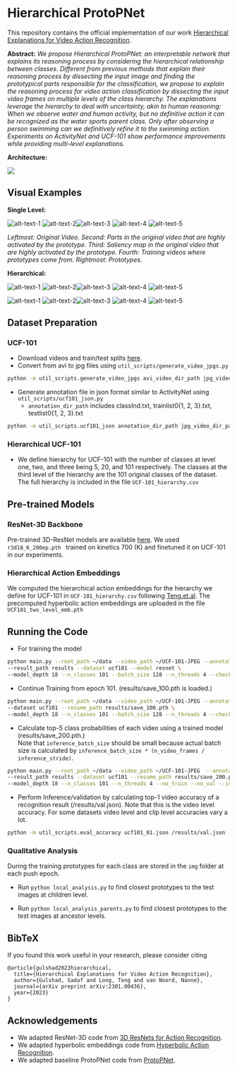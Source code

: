 # Hierarchical ProtoPNet

This repository contains the official implementation of our work [Hierarchical Explanations for Video Action Recognition](https://arxiv.org/pdf/2301.00436.pdf).

**Abstract:** *We propose Hierarchical ProtoPNet: an interpretable network that explains its reasoning process by considering the hierarchical relationship between classes. Different from previous methods that explain their reasoning process by dissecting the input image and finding the prototypical parts responsible for the classification, we propose to explain the reasoning process for video action classification by dissecting the input video frames on multiple levels of the class hierarchy. The explanations leverage the hierarchy to deal with uncertainty, akin to human reasoning: When we observe water and human activity, but no definitive action it can be recognized as the water sports parent class. Only after observing a person swimming can we definitively refine it to the swimming action. Experiments on ActivityNet and UCF-101 show performance improvements while providing multi-level explanations.* 

**Architecture:**

<img src="https://github.com/sadafgulshad1/Hierarchical-ProtoPNet/blob/main/Architecture_HProtoPNet.png"  />

## Visual Examples 
**Single Level:** 

![alt-text-1](https://github.com/sadafgulshad1/Hierarchical-ProtoPNet/blob/main/sample/original_gif100.gif "title-1") ![alt-text-2](https://github.com/sadafgulshad1/Hierarchical-ProtoPNet/blob/main/sample/most_highly_activated_patch_in_original_img_by_top-3_prototype.gif "title-2" )![alt-text-3](https://github.com/sadafgulshad1/Hierarchical-ProtoPNet/blob/main/sample/prototype_activation_map_by_top-3_prototype.gif )  ![alt-text-4](https://github.com/sadafgulshad1/Hierarchical-ProtoPNet/blob/main/sample/top-3_activated_prototype_self_act.gif ) ![alt-text-5](https://github.com/sadafgulshad1/Hierarchical-ProtoPNet/blob/main/sample/top-3_activated_prototype.gif )

*Leftmost: Original Video. Second: Parts in the original video that are highly activated by the prototype. Third:  Saliency map in the original video that are highly activated by the prototype. Fourth: Training videos where prototypes come from. Rightmost: Prototypes.*

**Hierarchical:** 

![alt-text-1](https://github.com/sadafgulshad1/Hierarchical-ProtoPNet/blob/main/sample/original_gif1121.gif "title-1") ![alt-text-2](https://github.com/sadafgulshad1/Hierarchical-ProtoPNet/blob/main/sample/most_highly_activated_patch_in_original_img_by_top-6_prototype.gif "title-2" )![alt-text-3](https://github.com/sadafgulshad1/Hierarchical-ProtoPNet/blob/main/sample/prototype_activation_map_by_top-6_prototype.gif )  ![alt-text-4](https://github.com/sadafgulshad1/Hierarchical-ProtoPNet/blob/main/sample/top-6_activated_prototype_self_act.gif ) ![alt-text-5](https://github.com/sadafgulshad1/Hierarchical-ProtoPNet/blob/main/sample/top-6_activated_prototype.gif )

![alt-text-1](https://github.com/sadafgulshad1/Hierarchical-ProtoPNet/blob/main/sample/original_gif1121.gif "title-1") ![alt-text-2](https://github.com/sadafgulshad1/Hierarchical-ProtoPNet/blob/main/sample/most_highly_activated_patch_in_original_img_by_top-3_prototype_1.gif "title-2" )![alt-text-3](https://github.com/sadafgulshad1/Hierarchical-ProtoPNet/blob/main/sample/prototype_activation_map_by_top-9_prototype.gif )  ![alt-text-4](https://github.com/sadafgulshad1/Hierarchical-ProtoPNet/blob/main/sample/top-9_activated_prototype_self_act.gif ) ![alt-text-5](https://github.com/sadafgulshad1/Hierarchical-ProtoPNet/blob/main/sample/top-9_activated_prototype.gif )

## Dataset Preparation
### UCF-101
* Download videos and train/test splits [here](http://crcv.ucf.edu/data/UCF101.php).
* Convert from avi to jpg files using ```util_scripts/generate_video_jpgs.py```

```bash
python -m util_scripts.generate_video_jpgs avi_video_dir_path jpg_video_dir_path ucf101
```

* Generate annotation file in json format similar to ActivityNet using ```util_scripts/ucf101_json.py```
  * ```annotation_dir_path``` includes classInd.txt, trainlist0{1, 2, 3}.txt, testlist0{1, 2, 3}.txt

```bash
python -m util_scripts.ucf101_json annotation_dir_path jpg_video_dir_path dst_json_path
```
### Hierarchical UCF-101
* We define hierarchy for UCF-101 with the number of classes at level one, two, and three being 5, 20, and 101 respectively. The classes at the third level of the hierarchy are the 101 original classes of the dataset. The full hierarchy is included in the file `` UCF-101_hierarchy.csv `` 

## Pre-trained Models
### ResNet-3D Backbone
Pre-trained 3D-ResNet models are available [here](https://drive.google.com/open?id=1xbYbZ7rpyjftI_KCk6YuL-XrfQDz7Yd4). We used ```r3d18_K_200ep.pth ``` trained on kinetics 700 (K) and finetuned it on UCF-101 in our experiments.
### Hierarchical Action Embeddings
We computed the hierarchical action embeddings for the hierarchy we define for UCF-101 in `` UCF-101_hierarchy.csv `` following [Teng.et.al](https://openaccess.thecvf.com/content_CVPR_2020/papers/Long_Searching_for_Actions_on_the_Hyperbole_CVPR_2020_paper.pdf). The precomputed hyperbolic action embeddings are uploaded in the file ``UCF101_two_level_emb.pth`` 

## Running the Code 
* For training the model 
```bash
python main.py --root_path ~/data --video_path ~/UCF-101-JPEG --annotation_path ucf101_01.json \
--result_path results --dataset ucf101 --model resnet \
--model_depth 18 --n_classes 101 --batch_size 128 --n_threads 4 --checkpoint 5
```

* Continue Training from epoch 101. (results/save_100.pth is loaded.)

```bash
python main.py --root_path ~/data --video_path ~/UCF-101-JPEG --annotation_path ucf101_01.json \
--dataset ucf101 --resume_path results/save_100.pth \
--model_depth 18 --n_classes 101 --batch_size 128 --n_threads 4 --checkpoint 5
```
* Calculate top-5 class probabilities of each video using a trained model (results/save_200.pth.)  
Note that ```inference_batch_size``` should be small because actual batch size is calculated by ```inference_batch_size * (n_video_frames / inference_stride)```.

```bash
python main.py --root_path ~/data --video_path ~/UCF-101-JPEG  --annotation_path ucf101_01.json \
--result_path results --dataset ucf101 --resume_path results/save_200.pth \
--model_depth 18 --n_classes 101 --n_threads 4 --no_train --no_val --inference --output_topk 5 --inference_batch_size 1
```

* Perform Inference/validation by calculating top-1 video accuracy of a recognition result (/results/val.json). Note that this is the video level accuracy. For some datasets video level and clip level accuracies vary a lot.

```bash
python -m util_scripts.eval_accuracy ucf101_01.json /results/val.json --subset val -k 1 --ignore
```
### Qualitative Analysis
During the training prototypes for each class are stored in the ``img`` folder at each push epoch. 

* Run ``python local_analysis.py`` to find closest prototypes to the test images at children level.

* Run ``python local_analysis_parents.py`` to find closest prototypes to the test images at ancestor levels.
## BibTeX
If you found this work useful in your research, please consider citing
```
@article{gulshad2023hierarchical,
  title={Hierarchical Explanations for Video Action Recognition},
  author={Gulshad, Sadaf and Long, Teng and van Noord, Nanne},
  journal={arXiv preprint arXiv:2301.00436},
  year={2023}
}
```
## Acknowledgements
* We adapted ResNet-3D code from [3D ResNets for Action Recognition](https://github.com/kenshohara/3D-ResNets-PyTorch).
* We adapted hyperbolic embeddings code from [Hyperbolic Action Recognition](https://github.com/Tenglon/hyperbolic_action).
* We adapted baseline ProtoPNet code from [ProtoPNet](https://github.com/cfchen-duke/ProtoPNet).
